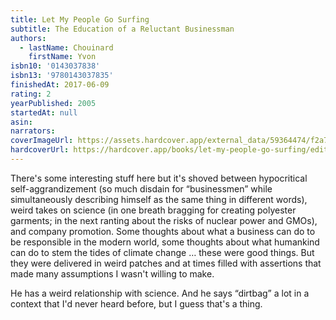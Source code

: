 ```yaml
---
title: Let My People Go Surfing
subtitle: The Education of a Reluctant Businessman
authors:
  - lastName: Chouinard
    firstName: Yvon
isbn10: '0143037838'
isbn13: '9780143037835'
finishedAt: 2017-06-09
rating: 2
yearPublished: 2005
startedAt: null
asin:
narrators:
coverImageUrl: https://assets.hardcover.app/external_data/59364474/f2a715b0911fa8d3544dbd7ec6c495ba5dfe15ef.jpeg
hardcoverUrl: https://hardcover.app/books/let-my-people-go-surfing/editions/20689976
---
```


There's some interesting stuff here but it's shoved between hypocritical self-aggrandizement (so much disdain for “businessmen” while simultaneously describing himself as the same thing in different words), weird takes on science (in one breath bragging for creating polyester garments; in the next ranting about the risks of nuclear power and GMOs), and company promotion. Some thoughts about what a business can do to be responsible in the modern world, some thoughts about what humankind can do to stem the tides of climate change … these were good things. But they were delivered in weird patches and at times filled with assertions that made many assumptions I wasn't willing to make.

He has a weird relationship with science. And he says “dirtbag” a lot in a context that I'd never heard before, but I guess that's a thing.
